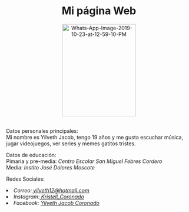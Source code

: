 

<!DOCTYPE html>
<html>
<body>
<h1 align="center">Mi página Web</h1>
<p align="center"><a href="https://ibb.co/d7xSJPb"><img src="https://i.ibb.co/jHsdZyV/Whats-App-Image-2019-10-23-at-12-59-10-PM.jpg" alt="Whats-App-Image-2019-10-23-at-12-59-10-PM" border="0"width="200" height="250"> </a></p>
<p><br>Datos personales principales:
<br>Mi nombre es Yilveth Jacob, tengo 19 años y me gusta escuchar música, jugar videojuegos, ver series y memes gatitos tristes.</p>
<P>Datos de educación:
  <br>Pimaria y pre-media: <i>Centro Escolar San Miguel Febres Cordero</i>
  <br>Media: <i>Instito José Dolores Moscote</i></p>
<p>Redes Sociales:
<address>
<li>Correo:<a href="mailto:yilveth12@hotmail.com"> yilveth12@hotmail.com</a> 
</li>
<li>Instagram:<a href="https://www.instagram.com/kristell_coronado/"> Kristell_Coronado</a></li>
<li>Facebook: <a href="https://www.facebook.com/yilveth.jacobcoronado?ref=bookmarks"> Yilveth Jacob Coronado</a></li>

</address>
</body>
</html>
